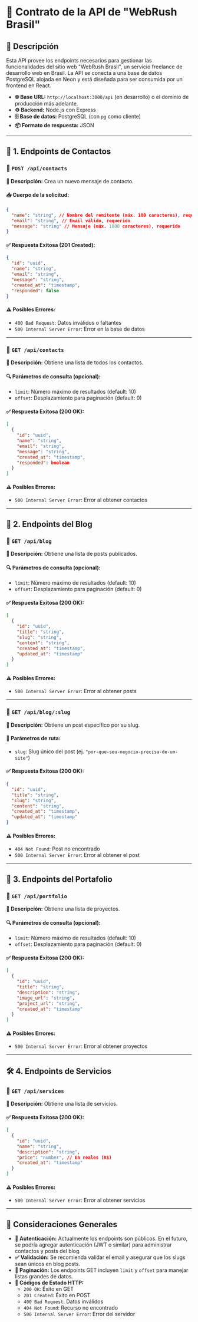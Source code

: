 # 📜 Contrato de la API de "WebRush Brasil"

## 📝 Descripción
Esta API provee los endpoints necesarios para gestionar las funcionalidades del sitio web "WebRush Brasil", un servicio freelance de desarrollo web en Brasil. La API se conecta a una base de datos PostgreSQL alojada en Neon y está diseñada para ser consumida por un frontend en React.

- **🌐 Base URL:** `http://localhost:3000/api` (en desarrollo) o el dominio de producción más adelante.
- **⚙️ Backend:** Node.js con Express
- **🗄️ Base de datos:** PostgreSQL (con `pg` como cliente)
- **📦 Formato de respuesta:** JSON

---

## 📩 1. Endpoints de Contactos

### 🔹 `POST /api/contacts`
**📌 Descripción:** Crea un nuevo mensaje de contacto.

#### 📥 Cuerpo de la solicitud:
```json
{
  "name": "string", // Nombre del remitente (máx. 100 caracteres), requerido
  "email": "string", // Email válido, requerido
  "message": "string" // Mensaje (máx. 1000 caracteres), requerido
}
```

#### ✅ Respuesta Exitosa (201 Created):
```json
{
  "id": "uuid",
  "name": "string",
  "email": "string",
  "message": "string",
  "created_at": "timestamp",
  "responded": false
}
```

#### ⚠️ Posibles Errores:
- `400 Bad Request`: Datos inválidos o faltantes
- `500 Internal Server Error`: Error en la base de datos

---

### 🔹 `GET /api/contacts`
**📌 Descripción:** Obtiene una lista de todos los contactos.

#### 🔍 Parámetros de consulta (opcional):
- `limit`: Número máximo de resultados (default: 10)
- `offset`: Desplazamiento para paginación (default: 0)

#### ✅ Respuesta Exitosa (200 OK):
```json
[
  {
    "id": "uuid",
    "name": "string",
    "email": "string",
    "message": "string",
    "created_at": "timestamp",
    "responded": boolean
  }
]
```

#### ⚠️ Posibles Errores:
- `500 Internal Server Error`: Error al obtener contactos

---

## 📰 2. Endpoints del Blog

### 🔹 `GET /api/blog`
**📌 Descripción:** Obtiene una lista de posts publicados.

#### 🔍 Parámetros de consulta (opcional):
- `limit`: Número máximo de resultados (default: 10)
- `offset`: Desplazamiento para paginación (default: 0)

#### ✅ Respuesta Exitosa (200 OK):
```json
[
  {
    "id": "uuid",
    "title": "string",
    "slug": "string",
    "content": "string",
    "created_at": "timestamp",
    "updated_at": "timestamp"
  }
]
```

#### ⚠️ Posibles Errores:
- `500 Internal Server Error`: Error al obtener posts

---

### 🔹 `GET /api/blog/:slug`
**📌 Descripción:** Obtiene un post específico por su slug.

#### 🔎 Parámetros de ruta:
- `slug`: Slug único del post (ej. `"por-que-seu-negocio-precisa-de-um-site"`)

#### ✅ Respuesta Exitosa (200 OK):
```json
{
  "id": "uuid",
  "title": "string",
  "slug": "string",
  "content": "string",
  "created_at": "timestamp",
  "updated_at": "timestamp"
}
```

#### ⚠️ Posibles Errores:
- `404 Not Found`: Post no encontrado
- `500 Internal Server Error`: Error al obtener el post

---

## 🎨 3. Endpoints del Portafolio

### 🔹 `GET /api/portfolio`
**📌 Descripción:** Obtiene una lista de proyectos.

#### 🔍 Parámetros de consulta (opcional):
- `limit`: Número máximo de resultados (default: 10)
- `offset`: Desplazamiento para paginación (default: 0)

#### ✅ Respuesta Exitosa (200 OK):
```json
[
  {
    "id": "uuid",
    "title": "string",
    "description": "string",
    "image_url": "string",
    "project_url": "string",
    "created_at": "timestamp"
  }
]
```

#### ⚠️ Posibles Errores:
- `500 Internal Server Error`: Error al obtener proyectos

---

## 🛠️ 4. Endpoints de Servicios

### 🔹 `GET /api/services`
**📌 Descripción:** Obtiene una lista de servicios.

#### ✅ Respuesta Exitosa (200 OK):
```json
[
  {
    "id": "uuid",
    "name": "string",
    "description": "string",
    "price": "number", // En reales (R$)
    "created_at": "timestamp"
  }
]
```

#### ⚠️ Posibles Errores:
- `500 Internal Server Error`: Error al obtener servicios

---

## 📌 Consideraciones Generales

- **🔑 Autenticación:** Actualmente los endpoints son públicos. En el futuro, se podría agregar autenticación (JWT o similar) para administrar contactos y posts del blog.
- **✅ Validación:** Se recomienda validar el email y asegurar que los slugs sean únicos en blog posts.
- **📄 Paginación:** Los endpoints GET incluyen `limit` y `offset` para manejar listas grandes de datos.
- **🔄 Códigos de Estado HTTP:**
  - `200 OK`: Éxito en GET
  - `201 Created`: Éxito en POST
  - `400 Bad Request`: Datos inválidos
  - `404 Not Found`: Recurso no encontrado
  - `500 Internal Server Error`: Error del servidor
